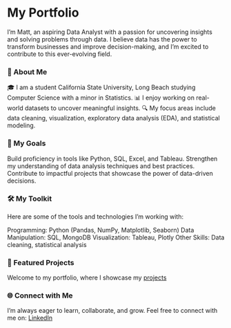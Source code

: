 # My Portfolio
I’m Matt, an aspiring Data Analyst with a passion for uncovering insights and solving problems through data. I believe data has the power to transform businesses and improve decision-making, and I’m excited to contribute to this ever-evolving field.
### 📖 About Me
🎓 I am a student California State University, Long Beach studying Computer Science with a minor in Statistics.
📊 I enjoy working on real-world datasets to uncover meaningful insights.
🔍 My focus areas include data cleaning, visualization, exploratory data analysis (EDA), and statistical modeling.
### 🚀 My Goals
Build proficiency in tools like Python, SQL, Excel, and Tableau.
Strengthen my understanding of data analysis techniques and best practices.
Contribute to impactful projects that showcase the power of data-driven decisions.
### 🛠️ My Toolkit
Here are some of the tools and technologies I’m working with:

Programming: Python (Pandas, NumPy, Matplotlib, Seaborn)
Data Manipulation: SQL, MongoDB
Visualization: Tableau, Plotly
Other Skills: Data cleaning, statistical analysis
### 🌟 Featured Projects
Welcome to my portfolio, where I showcase my [projects](https://github.com/matthewcarranza/portfolio/blob/main/README.md)
### 🌐 Connect with Me
I’m always eager to learn, collaborate, and grow. Feel free to connect with me on:
[LinkedIn](https://www.linkedin.com/in/mattcarranza/)
